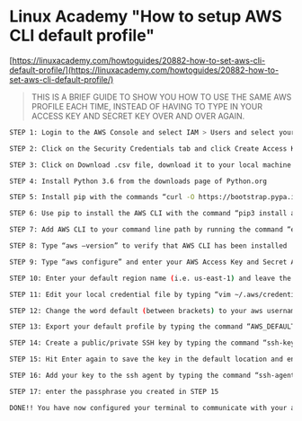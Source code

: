 # Linux Academy "How to setup AWS CLI default profile"

[https://linuxacademy.com/howtoguides/20882-how-to-set-aws-cli-default-profile/](https://linuxacademy.com/howtoguides/20882-how-to-set-aws-cli-default-profile/)

>THIS IS A BRIEF GUIDE TO SHOW YOU HOW TO USE THE SAME AWS PROFILE EACH TIME, INSTEAD OF HAVING TO TYPE IN YOUR ACCESS KEY AND SECRET KEY OVER AND OVER AGAIN.

```sh
STEP 1: Login to the AWS Console and select IAM > Users and select your admin user

STEP 2: Click on the Security Credentials tab and click Create Access Key

STEP 3: Click on Download .csv file, download it to your local machine for later use and close the dialog box

STEP 4: Install Python 3.6 from the downloads page of Python.org

STEP 5: Install pip with the commands “curl -O https://bootstrap.pypa.io/get-pip.py” and “python3 get-pip.py –user”

STEP 6: Use pip to install the AWS CLI with the command “pip3 install awscli –upgrade –user”

STEP 7: Add AWS CLI to your command line path by running the command “export PATH=/Users/<username>/Library/Python/3.6/bin:$PATH”

STEP 8: Type “aws –version” to verify that AWS CLI has been installed

STEP 9: Type “aws configure” and enter your AWS Access Key and Secret Access Key using the .csv from STEP 3

STEP 10: Enter your default region name (i.e. us-east-1) and leave the Default output format blank (just hit enter)

STEP 11: Edit your local credential file by typing “vim ~/.aws/credentials

STEP 12: Change the word default (between brackets) to your aws username (i.e. ec2-user), save and quit vim

STEP 13: Export your default profile by typing the command “AWS_DEFAULT_PROFILE=<username>” (i.e. AWS_DEFAULT_PROFILE=ec2-user) and hit enter

STEP 14: Create a public/private SSH key by typing the command “ssh-keygen” and hit Enter

STEP 15: Hit Enter again to save the key in the default location and enter a passphrase for your key (recommended)

STEP 16: Add your key to the ssh agent by typing the command “ssh-agent bash” followed by “ssh-add ~/.ssh/id_rsa”

STEP 17: enter the passphrase you created in STEP 15

DONE!! You have now configured your terminal to communicate with your aws profile and you can login to your EC2 instance with the public key you just created!
```

